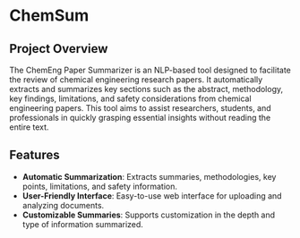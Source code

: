 # ChemSum

## Project Overview
The ChemEng Paper Summarizer is an NLP-based tool designed to facilitate the review of chemical engineering research papers. It automatically extracts and summarizes key sections such as the abstract, methodology, key findings, limitations, and safety considerations from chemical engineering papers. This tool aims to assist researchers, students, and professionals in quickly grasping essential insights without reading the entire text.

## Features
- **Automatic Summarization**: Extracts summaries, methodologies, key points, limitations, and safety information.
- **User-Friendly Interface**: Easy-to-use web interface for uploading and analyzing documents.
- **Customizable Summaries**: Supports customization in the depth and type of information summarized.
